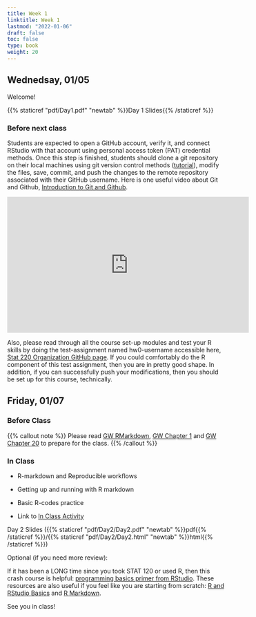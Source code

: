 ```yaml
---
title: Week 1 
linktitle: Week 1
lastmod: "2022-01-06"
draft: false  
toc: false  
type: book  
weight: 20
---
```


## Wednedsay, 01/05

Welcome!

{{% staticref "pdf/Day1.pdf" "newtab" %}}Day 1 Slides{{% /staticref %}}

### Before next class

Students are expected to open a GitHub account, verify it, and connect RStudio with that account using personal access token (PAT) credential methods. Once this step is finished, students should clone a git repository on their local machines using git version control methods ([tutorial](https://deepbas.io/courses/stat220/github-in-stat-220/#creating-an-individual-assignment-repo-and-project)), modify the files, save, commit, and push the changes to the remote repository associated with their GitHub username. Here is one useful video about Git and Github, [Introduction to Git and Github](https://www.youtube.com/watch?v=BCQHnlnPusY).

<iframe width="560" height="315" src="https://www.youtube.com/embed/BCQHnlnPusY" title="YouTube video player" frameborder="0" allow="accelerometer; autoplay; clipboard-write; encrypted-media; gyroscope; picture-in-picture" allowfullscreen></iframe>

Also, please read through all the course set-up modules and test your R skills by doing the test-assignment named hw0-username accessible here, [Stat 220 Organization GitHub page](https://github.com/stat220/). If you could comfortably do the R component of this test assignment, then you are in pretty good shape. In addition, if you can successfully push your modifications, then you should be set up for this course, technically.

## Friday, 01/07

### Before Class

{{% callout note %}}
Please read [GW RMarkdown](https://r4ds.had.co.nz/r-markdown.html#r-markdown), [GW Chapter 1](https://r4ds.had.co.nz/introduction.html) and [GW Chapter 20](https://r4ds.had.co.nz/vectors.html) to prepare for the class.
{{% /callout %}}

### In Class

- R-markdown and Reproducible workflows
- Getting up and running with R markdown
- Basic R-codes practice

- Link to [In Class Activity](https://github.com/stat220/01-R-markdown_example) 

Day 2 Slides ({{% staticref "pdf/Day2/Day2.pdf" "newtab" %}}pdf{{% /staticref %}}/{{% staticref "pdf/Day2/Day2.html" "newtab" %}}html{{% /staticref %}})

Optional (if you need more review):

If it has been a LONG time since you took STAT 120 or used R, then this crash course is helpful: [programming basics primer from RStudio](https://rstudio.cloud/learn/primers/1.2). These resources are also useful if you feel like you are starting from scratch: [R and RStudio Basics](https://ismayc.github.io/rbasics-book/3-rstudiobasics.html) and [R Markdown](https://ismayc.github.io/rbasics-book/4-rmarkdown.html).

See you in class!

